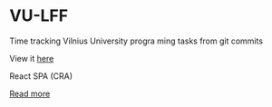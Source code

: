 # VU-LFF

Time tracking Vilnius University progra
ming tasks from git commits

View it [here](https://benasb.github.io/vu-lff/)

React SPA (CRA)

[Read more](https://benasb.github.io/software/automating-university-coursework-time-tracking)